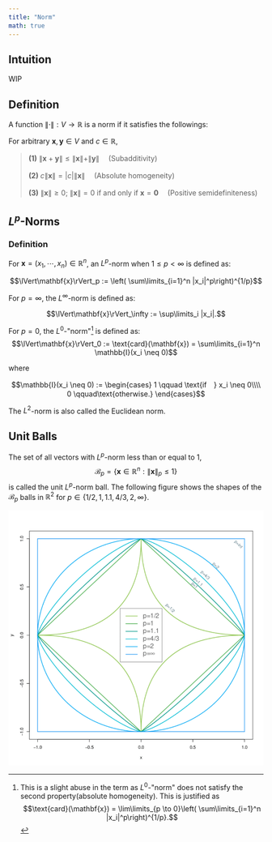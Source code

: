 ```yaml
---
title: "Norm"
math: true
---
```

## Intuition
WIP

## Definition
A function $\|\cdot\|: V\to \mathbb{R}$ is a norm if it satisfies the followings:

For arbitrary $\mathbf{x},\mathbf{y}\in V$ and $c \in \mathbb{R}$,

> **(1)**    $\|\mathbf{x}+\mathbf{y}\| \leq \|\mathbf{x}\| + \|\mathbf{y}\|$ 　(Subadditivity)
>
> **(2)**    $c\|\mathbf{x}\| = |c|\|\mathbf{x}\|$ 　(Absolute homogeneity)
>
> **(3)**    $\|\mathbf{x}\|\geq 0;$ $\|\mathbf{x}\| = 0$ if and only if $\mathbf{x}=\mathbf{0}$ 　(Positive semidefiniteness)

## $L^p$-Norms
### Definition
For $\mathbf{x} = (x_1, \cdots, x_n) \in \mathbb{R}^n$, an $L^p$-norm when $1\leq p < \infty$ is defined as:

$$\lVert\mathbf{x}\rVert_p := \left( \sum\limits_{i=1}^n |x_i|^p\right)^{1/p}$$

For $p = \infty$, the $L^\infty$-norm is defined as:

$$\lVert\mathbf{x}\rVert_\infty := \sup\limits_i |x_i|.$$

For $p=0$, the $L^0$-"norm"[^-1] is defined as:
$$\lVert\mathbf{x}\rVert_0 := \text{card}(\mathbf{x}) = \sum\limits_{i=1}^n \mathbb{I}(x_i \neq 0)$$

where

$$\mathbb{I}(x_i \neq 0) :=
\begin{cases}
1 \qquad \text{if　} x_i \neq 0\\\\
0 \qquad\text{otherwise.}
\end{cases}$$

The $L^2$-norm is also called the Euclidean norm.

## Unit Balls
The set of all vectors with $L^p$-norm less than or equal to $1$,
$$\mathcal{B}_p = \lbrace\mathbf{x} \in \mathbb{R}^n:\lVert\mathbf{x}\rVert_p \leq 1 \rbrace$$
is called the unit $L^p$-norm ball.
The following figure shows the shapes of the $\mathcal{B}_p$ balls in $\mathbb{R}^2$ for $p\in \{1/2, 1, 1.1, 4/3, 2, \infty\}$.

![various-unit-balls](/notes/images/various-unit-balls.png)

[^-1]: This is a slight abuse in the term as $L^0$-"norm" does not satisfy the second property(absolute homogeneity). This is justified as $$\text{card}(\mathbf{x}) = \lim\limits_{p \to 0}\left( \sum\limits_{i=1}^n |x_i|^p\right)^{1/p}.$$